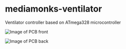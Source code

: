 # mediamonks-ventilator

Ventilator controller based on ATmega328 microcontroller

![Image of PCB front](https://github.com/mediamonkssp/mediamonks-ventilator/blob/master/images/front.png)

![Image of PCB back](https://github.com/mediamonkssp/mediamonks-ventilator/blob/master/images/back.png)
